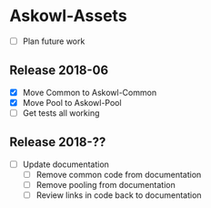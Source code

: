 # Askowl-Assets
* [ ] Plan future work

## Release 2018-06

- [x] Move Common to Askowl-Common
- [x] Move Pool to Askowl-Pool
- [ ] Get tests all working

## Release 2018-??

- [ ] Update documentation
  - [ ] Remove common code from documentation
  - [ ] Remove pooling from documentation
  - [ ] Review links in code back to documentation